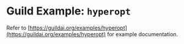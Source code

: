 # Guild Example: `hyperopt`

Refer to
[https://guildai.org/examples/hyperopt](https://guildai.org/examples/hyperopt)
for example documentation.
